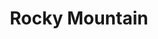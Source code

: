 ---
unit_code: "ROMO"
unit_name: "Rocky Mountain NP"
unit_type: "National Park"
nps_region: "Intermountain"
scalerank: 4
note: "null"
name: "Rocky Mountain"
featureclass: "National Park Service"
geojson: >-
  {"type":"Feature","properties":{},"geometry":{"type":"Polygon","coordinates":[[[-105.53352864583334,40.3001708984375],[-105.56254069010417,40.29532877604167],[-105.56254069010417,40.26151529947917],[-105.543212890625,40.26151529947917],[-105.543212890625,40.18912760416667],[-105.5770263671875,40.16015625],[-105.6639404296875,40.1697998046875],[-105.69771321614584,40.16015625],[-105.72672526041667,40.179443359375],[-105.7508544921875,40.16495768229167],[-105.77982584635417,40.17460123697917],[-105.80989583333334,40.19510904947917],[-105.82820638020834,40.20694986979167],[-105.8233642578125,40.22623697916667],[-105.80399576822917,40.23258463541667],[-105.79915364583334,40.2567138671875],[-105.84261067708334,40.2567138671875],[-105.84745279947917,40.29052734375],[-105.87158203125,40.314656575520836],[-105.86673990885417,40.372639973958336],[-105.90535481770834,40.37744140625],[-105.90055338541667,40.46435546875],[-105.85709635416667,40.488525390625],[-105.82328287760417,40.478841145833336],[-105.77018229166667,40.4981689453125],[-105.73636881510417,40.546468098958336],[-105.68326822916667,40.55126953125],[-105.6639404296875,40.527180989583336],[-105.6204833984375,40.5416259765625],[-105.55769856770834,40.503011067708336],[-105.51908365885417,40.5174560546875],[-105.51424153645834,40.435384114583336],[-105.49495442708334,40.435384114583336],[-105.49495442708334,40.40641276041667],[-105.52388509114584,40.3870849609375],[-105.56734212239584,40.391927083333336],[-105.58186848958334,40.3243408203125],[-105.54801432291667,40.3243408203125],[-105.53352864583334,40.3001708984375]]]}}
number: 34
title: "Rocky Mountain"
---
